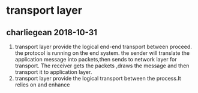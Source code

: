 # transport layer
## charliegean 2018-10-31
1. transport layer provide the logical end-end transport between proceed. the protocol is running on the end system. the sender will translate the application message   into packets,then  sends to network layer for transport. The receiver gets the packets ,draws the message and then transport it to application layer.
2. transport layer provide the logical transport between the process.It relies on and enhance  
<!--stackedit_data:
eyJoaXN0b3J5IjpbODk1MjkwNTU4LDczMDk5ODExNl19
-->